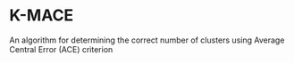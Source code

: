 # K-MACE
An algorithm for determining the correct number of clusters using Average Central Error (ACE) criterion
